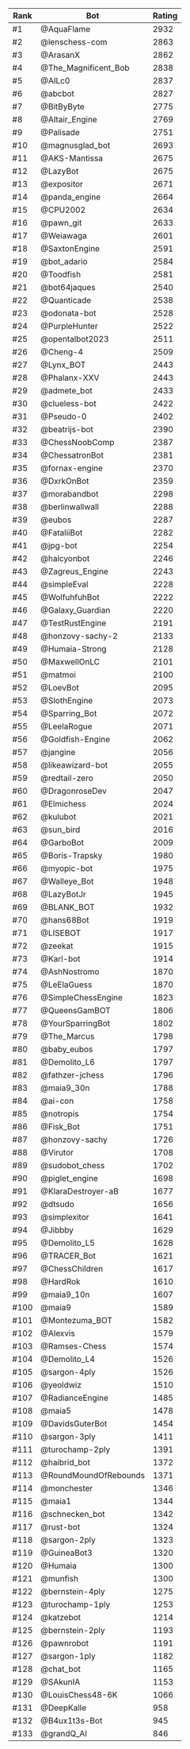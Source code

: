 Rank|Bot|Rating
---|---|---
#1|@AquaFlame|2932
#2|@lenschess-com|2863
#3|@ArasanX|2862
#4|@The_Magnificent_Bob|2838
#5|@AILc0|2837
#6|@abcbot|2827
#7|@BitByByte|2775
#8|@Altair_Engine|2769
#9|@Palisade|2751
#10|@magnusglad_bot|2693
#11|@AKS-Mantissa|2675
#12|@LazyBot|2675
#13|@expositor|2671
#14|@panda_engine|2664
#15|@CPU2002|2634
#16|@pawn_git|2633
#17|@Weiawaga|2601
#18|@SaxtonEngine|2591
#19|@bot_adario|2584
#20|@Toodfish|2581
#21|@bot64jaques|2540
#22|@Quanticade|2538
#23|@odonata-bot|2528
#24|@PurpleHunter|2522
#25|@opentalbot2023|2511
#26|@Cheng-4|2509
#27|@Lynx_BOT|2443
#28|@Phalanx-XXV|2443
#29|@admete_bot|2433
#30|@clueless-bot|2422
#31|@Pseudo-0|2402
#32|@beatrijs-bot|2390
#33|@ChessNoobComp|2387
#34|@ChessatronBot|2381
#35|@fornax-engine|2370
#36|@DxrkOnBot|2359
#37|@morabandbot|2298
#38|@berlinwallwall|2288
#39|@eubos|2287
#40|@FataliiBot|2282
#41|@jpg-bot|2254
#42|@halcyonbot|2246
#43|@Zagreus_Engine|2243
#44|@simpleEval|2228
#45|@WolfuhfuhBot|2222
#46|@Galaxy_Guardian|2220
#47|@TestRustEngine|2191
#48|@honzovy-sachy-2|2133
#49|@Humaia-Strong|2128
#50|@MaxwellOnLC|2101
#51|@matmoi|2100
#52|@LoevBot|2095
#53|@SlothEngine|2073
#54|@Sparring_Bot|2072
#55|@LeelaRogue|2071
#56|@Goldfish-Engine|2062
#57|@jangine|2056
#58|@likeawizard-bot|2055
#59|@redtail-zero|2050
#60|@DragonroseDev|2047
#61|@Elmichess|2024
#62|@kulubot|2021
#63|@sun_bird|2016
#64|@GarboBot|2009
#65|@Boris-Trapsky|1980
#66|@myopic-bot|1975
#67|@Walleye_Bot|1948
#68|@LazyBotJr|1945
#69|@BLANK_BOT|1932
#70|@hans68Bot|1919
#71|@LISEBOT|1917
#72|@zeekat|1915
#73|@Karl-bot|1914
#74|@AshNostromo|1870
#75|@LeElaGuess|1870
#76|@SimpleChessEngine|1823
#77|@QueensGamBOT|1806
#78|@YourSparringBot|1802
#79|@The_Marcus|1798
#80|@baby_eubos|1797
#81|@Demolito_L6|1797
#82|@fathzer-jchess|1796
#83|@maia9_30n|1788
#84|@ai-con|1758
#85|@notropis|1754
#86|@Fisk_Bot|1751
#87|@honzovy-sachy|1726
#88|@Virutor|1708
#89|@sudobot_chess|1702
#90|@piglet_engine|1698
#91|@KlaraDestroyer-aB|1677
#92|@dtsudo|1656
#93|@simplexitor|1641
#94|@Jibbby|1629
#95|@Demolito_L5|1628
#96|@TRACER_Bot|1621
#97|@ChessChildren|1617
#98|@HardRok|1610
#99|@maia9_10n|1607
#100|@maia9|1589
#101|@Montezuma_BOT|1582
#102|@Alexvis|1579
#103|@Ramses-Chess|1574
#104|@Demolito_L4|1526
#105|@sargon-4ply|1526
#106|@yeoldwiz|1510
#107|@RadianceEngine|1485
#108|@maia5|1478
#109|@DavidsGuterBot|1454
#110|@sargon-3ply|1411
#111|@turochamp-2ply|1391
#112|@haibrid_bot|1372
#113|@RoundMoundOfRebounds|1371
#114|@monchester|1346
#115|@maia1|1344
#116|@schnecken_bot|1342
#117|@rust-bot|1324
#118|@sargon-2ply|1323
#119|@GuineaBot3|1320
#120|@Humaia|1300
#121|@munfish|1300
#122|@bernstein-4ply|1275
#123|@turochamp-1ply|1253
#124|@katzebot|1214
#125|@bernstein-2ply|1193
#126|@pawnrobot|1191
#127|@sargon-1ply|1182
#128|@chat_bot|1165
#129|@SAkunIA|1153
#130|@LouisChess48-6K|1066
#131|@DeepKalle|958
#132|@B4ux1t3s-Bot|945
#133|@grandQ_AI|846
